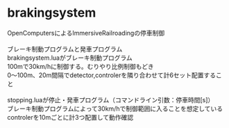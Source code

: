 # brakingsystem
OpenComputersによるImmersiveRailroadingの停車制御<br>
<br>
ブレーキ制動プログラムと発車プログラム<br>
brakingsystem.luaがブレーキ制動プログラム<br>
100mで30km/hに制御する。むりやり比例制御もどき<br>
0～100m、20m間隔でdetector,controlerを隣り合わせて計6セット配置すること<br>
<br>
stopping.luaが停止・発車プログラム（コマンドライン引数：停車時間[s]）<br>
ブレーキ制動プログラムによって30km/hで制御範囲に入ることを想定している<br>
controlerを10mごとに計3つ配置して動作確認
